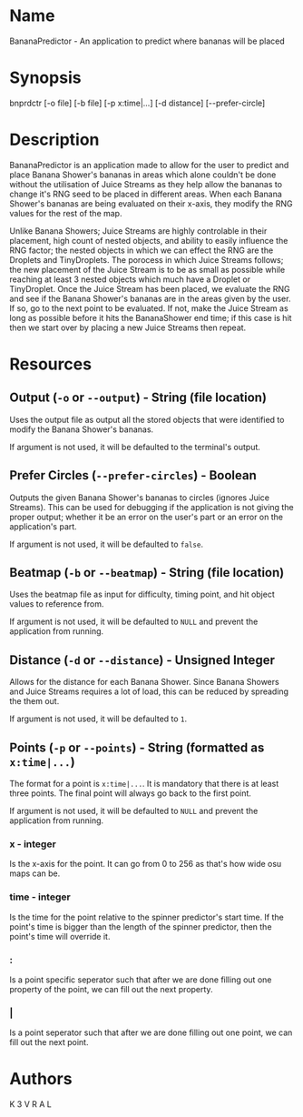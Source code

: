 # Name

BananaPredictor - An application to predict where bananas will be placed

# Synopsis

bnprdctr [-o file] [-b file] [-p x:time|...] [-d distance] [--prefer-circle]

# Description

BananaPredictor is an application made to allow for the user to predict and place Banana Shower's bananas in areas which alone couldn't be done without the utilisation of Juice Streams as they help allow the bananas to change it's RNG seed to be placed in different areas. When each Banana Shower's bananas are being evaluated on their x-axis, they modify the RNG values for the rest of the map.

Unlike Banana Showers; Juice Streams are highly controlable in their placement, high count of nested objects, and ability to easily influence the RNG factor; the nested objects in which we can effect the RNG are the Droplets and TinyDroplets. The porocess in which Juice Streams follows; the new placement of the Juice Stream is to be as small as possible while reaching at least 3 nested objects which much have a Droplet or TinyDroplet. Once the Juice Stream has been placed, we evaluate the RNG and see if the Banana Shower's bananas are in the areas given by the user. If so, go to the next point to be evaluated. If not, make the Juice Stream as long as possible before it hits the BananaShower end time; if this case is hit then we start over by placing a new Juice Streams then repeat.

# Resources

## Output (`-o` or `--output`) - String (file location)

Uses the output file as output all the stored objects that were identified to modify the Banana Shower's bananas.

If argument is not used, it will be defaulted to the terminal's output.

## Prefer Circles (`--prefer-circles`) - Boolean

Outputs the given Banana Shower's bananas to circles (ignores Juice Streams). This can be used for debugging if the application is not giving the proper output; whether it be an error on the user's part or an error on the application's part.

If argument is not used, it will be defaulted to `false`.

## Beatmap (`-b` or `--beatmap`) - String (file location)

Uses the beatmap file as input for difficulty, timing point, and hit object values to reference from.

If argument is not used, it will be defaulted to `NULL` and prevent the application from running.

## Distance (`-d` or `--distance`) - Unsigned Integer

Allows for the distance for each Banana Shower. Since Banana Showers and Juice Streams requires a lot of load, this can be reduced by spreading the them out.

If argument is not used, it will be defaulted to `1`.

## Points (`-p` or `--points`) - String (formatted as `x:time|...`)

The format for a point is `x:time|...`. It is mandatory that there is at least three points. The final point will always go back to the first point.

If argument is not used, it will be defaulted to `NULL` and prevent the application from running.

### x - integer

Is the x-axis for the point. It can go from 0 to 256 as that's how wide osu maps can be.

### time - integer

Is the time for the point relative to the spinner predictor's start time. If the point's time is bigger than the length of the spinner predictor, then the point's time will override it.

### :

Is a point specific seperator such that after we are done filling out one property of the point, we can fill out the next property.

### |

Is a point seperator such that after we are done filling out one point, we can fill out the next point.

# Authors

K 3 V R A L